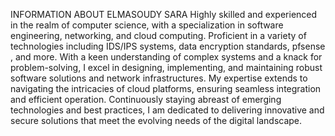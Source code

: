 INFORMATION ABOUT ELMASOUDY SARA 
Highly skilled and experienced in the realm of computer science, with a specialization in software engineering, networking, and cloud computing. Proficient in a variety of technologies including IDS/IPS systems, data encryption standards, pfsense , and more. With a keen understanding of complex systems and a knack for problem-solving, I excel in designing, implementing, and maintaining robust software solutions and network infrastructures. My expertise extends to navigating the intricacies of cloud platforms, ensuring seamless integration and efficient operation. Continuously staying abreast of emerging technologies and best practices, I am dedicated to delivering innovative and secure solutions that meet the evolving needs of the digital landscape.

